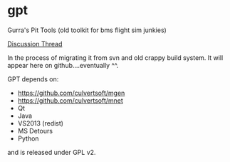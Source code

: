 gpt
===

Gurra's Pit Tools (old toolkit for bms flight sim junkies)

[Discussion Thread](http://www.benchmarksims.org/forum/showthread.php?10677-Beta-Release-GPT-(cockpit-texture-extraction-remote-cockpit-control-shm-mirror))

In the process of migrating it from svn and old crappy build system. It will appear here on github....eventually ^^.

GPT depends on:
  * https://github.com/culvertsoft/mgen
  * https://github.com/culvertsoft/mnet
  * Qt
  * Java
  * VS2013 (redist)
  * MS Detours
  * Python

and is released under GPL v2.
